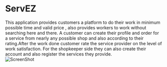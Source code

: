 # ServEZ

This application provides customers a platform to do their work in minimum possible time and valid price , also provides workers to work without searching here and there. A customer can create their profile and order for a service from nearly any possible shop and also according to their rating.After the work done customer rate the service provider on the level of work satisfaction. For the shopkeeper side they can also create their account and also register the services they provide.  
![ScreenShot](https://github.com/codebiet/servEZ/blob/master/Screenshots/HomeServices.jpeg)
